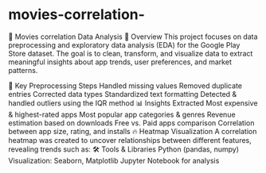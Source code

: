 # movies-correlation-

📱 Movies correlation Data Analysis
📌 Overview
This project focuses on data preprocessing and exploratory data analysis (EDA) for the Google Play Store dataset. The goal is to clean, transform, and visualize data to extract meaningful insights about app trends, user preferences, and market patterns.

🔧 Key Preprocessing Steps
Handled missing values
Removed duplicate entries
Corrected data types
Standardized text formatting
Detected & handled outliers using the IQR method
📊 Insights Extracted
Most expensive & highest-rated apps
Most popular app categories & genres
Revenue estimation based on downloads
Free vs. Paid apps comparison
Correlation between app size, rating, and installs
🔥 Heatmap Visualization
A correlation heatmap was created to uncover relationships between different features, revealing trends such as:
🛠 Tools & Libraries
Python (pandas, numpy)
Visualization: Seaborn, Matplotlib
Jupyter Notebook for analysis
